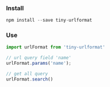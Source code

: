 
### Install
```javascript
npm install --save tiny-urlformat
```

### Use
```javascript
import urlFormat from 'tiny-urlformat'

// url query field 'name'
urlFormat.params('name');

// get all query
urlFormat.search()

```
